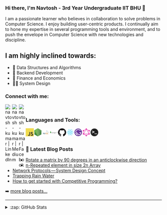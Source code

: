### Hi there, I'm Navtosh - 3rd Year Undergraduate IIT BHU 👋

I am a passionate learner who believes in collaboration to solve problems in Computer Science. I enjoy building user-centric products. I continually aim to hone my expertise in several programming tools and environment, and to push the envelope in Computer Science with new technologies and discipline.

## I am highly inclined towards:

- 🎲 Data Structures and Algorithms
- 🚀 Backend Development
- 🎯 Finance and Economics
- 👨‍💻 System Design

### Connect with me:

[<img align="left" alt="navtosh-kumar | LinkedIn" width="22px" src="https://cdn.jsdelivr.net/npm/simple-icons@v3/icons/linkedin.svg" />][linkedin]
[<img align="left" alt="navtosh-kumar | Medium" width="22px" src="https://cdn.jsdelivr.net/npm/simple-icons@v3/icons/medium.svg" />][medium]
[<img align="left" alt="navtosh-kumar | Facebook" width="22px" src="https://cdn.jsdelivr.net/npm/simple-icons@v3/icons/facebook.svg" />][facebook]

<br />

### Languages and Tools:

<img align="left" alt="JavaScript" width="26px" src="https://raw.githubusercontent.com/github/explore/80688e429a7d4ef2fca1e82350fe8e3517d3494d/topics/javascript/javascript.png" />
<img align="left" alt="Node.js" width="26px" src="https://raw.githubusercontent.com/github/explore/80688e429a7d4ef2fca1e82350fe8e3517d3494d/topics/nodejs/nodejs.png" />
<img align="left" alt="MySQL" width="26px" src="https://raw.githubusercontent.com/github/explore/80688e429a7d4ef2fca1e82350fe8e3517d3494d/topics/mysql/mysql.png" />
<img align="left" alt="MongoDB" width="26px" src="https://raw.githubusercontent.com/github/explore/80688e429a7d4ef2fca1e82350fe8e3517d3494d/topics/mongodb/mongodb.png" />
<img align="left" alt="GitHub" width="26px" src="https://raw.githubusercontent.com/github/explore/78df643247d429f6cc873026c0622819ad797942/topics/github/github.png" />
<img align="left" alt="React" width="26px" src="https://raw.githubusercontent.com/github/explore/80688e429a7d4ef2fca1e82350fe8e3517d3494d/topics/react/react.png" />
<img align="left" alt="Gatsby" width="26px" src="https://raw.githubusercontent.com/github/explore/e94815998e4e0713912fed477a1f346ec04c3da2/topics/gatsby/gatsby.png" />
<img align="left" alt="GraphQL" width="26px" src="https://raw.githubusercontent.com/github/explore/80688e429a7d4ef2fca1e82350fe8e3517d3494d/topics/graphql/graphql.png" />
<img align="left" alt="Terminal" width="26px" src="https://raw.githubusercontent.com/github/explore/80688e429a7d4ef2fca1e82350fe8e3517d3494d/topics/terminal/terminal.png" />

<br />
<br />

### 📕 Latest Blog Posts

<!-- BLOG-POST-LIST:START -->
- [Rotate a matrix by 90 degrees in an anticlockwise direction](https://medium.com/enjoy-algorithm/rotate-a-matrix-by-90-degrees-in-an-anticlockwise-direction-6326e80bb211?source=rss-b64aaa15ce44------2)
- [n-Repeated element in size 2n Array](https://medium.com/enjoy-algorithm/n-repeated-element-in-size-2n-array-d80dab3e0535?source=rss-b64aaa15ce44------2)
- [Network Protocols — System Design Concept](https://medium.com/enjoy-algorithm/network-protocols-cb979547a114?source=rss-b64aaa15ce44------2)
- [Trapping Rain Water](https://medium.com/enjoy-algorithm/trapping-rain-water-a79938abf921?source=rss-b64aaa15ce44------2)
- [How to get started with Competitive Programming?](https://medium.com/enjoy-algorithm/how-to-get-started-with-competitive-programming-5bb11e641adb?source=rss-b64aaa15ce44------2)
<!-- BLOG-POST-LIST:END -->

➡️ [more blog posts...](https://medium.com/@navtosh2001)

---

<details>
  <summary>:zap: GitHub Stats</summary>

  <img align="left" alt="Navtosh's GitHub Stats" src="https://github-readme-stats.vercel.app/api?username=navtosh-kumar&count_private=true&hide=stars,contribs&show_icons=true&hide_border=true&theme=dark" />
  
   ![Visitor Count](https://profile-counter.glitch.me/{navtosh-kumar}/count.svg)

</details>

[linkedin]: https://www.linkedin.com/in/navtosh-kumar/
[medium]: https://medium.com/@navtosh2001
[facebook]: https://www.facebook.com/navtosh.kumar/
